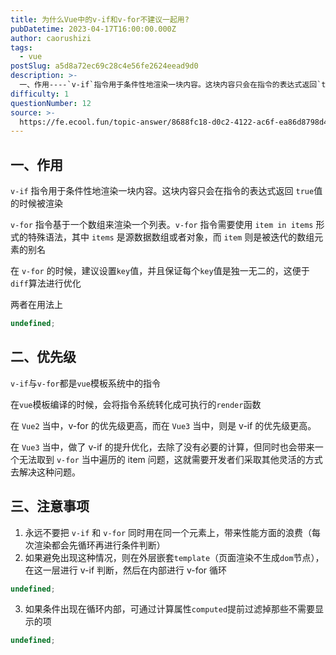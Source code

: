 ```yaml
---
title: 为什么Vue中的v-if和v-for不建议一起用?
pubDatetime: 2023-04-17T16:00:00.000Z
author: caorushizi
tags:
  - vue
postSlug: a5d8a72ec69c28c4e56fe2624eead9d0
description: >-
  一、作用----`v-if`指令用于条件性地渲染一块内容。这块内容只会在指令的表达式返回`true`值的时候被渲染`v-for`指令基于一个数组来渲染一个列表。`v-for`指令需要使用`itemin
difficulty: 1
questionNumber: 12
source: >-
  https://fe.ecool.fun/topic-answer/8688fc18-d0c2-4122-ac6f-ea86d8798d42?orderBy=updateTime&order=desc&tagId=14
---
```


## 一、作用

`v-if` 指令用于条件性地渲染一块内容。这块内容只会在指令的表达式返回 `true`值的时候被渲染

`v-for` 指令基于一个数组来渲染一个列表。`v-for` 指令需要使用 `item in items` 形式的特殊语法，其中 `items` 是源数据数组或者对象，而 `item` 则是被迭代的数组元素的别名

在 `v-for` 的时候，建议设置`key`值，并且保证每个`key`值是独一无二的，这便于`diff`算法进行优化

两者在用法上

```typescript
undefined;
```

## 二、优先级

`v-if`与`v-for`都是`vue`模板系统中的指令

在`vue`模板编译的时候，会将指令系统转化成可执行的`render`函数

在 `Vue2` 当中，v-for 的优先级更高，而在 `Vue3` 当中，则是 v-if 的优先级更高。

在 `Vue3` 当中，做了 v-if 的提升优化，去除了没有必要的计算，但同时也会带来一个无法取到 `v-for` 当中遍历的 item 问题，这就需要开发者们采取其他灵活的方式去解决这种问题。

## 三、注意事项

1.  永远不要把 `v-if` 和 `v-for` 同时用在同一个元素上，带来性能方面的浪费（每次渲染都会先循环再进行条件判断）
2.  如果避免出现这种情况，则在外层嵌套`template`（页面渲染不生成`dom`节点），在这一层进行 v-if 判断，然后在内部进行 v-for 循环

```typescript
undefined;
```

3.  如果条件出现在循环内部，可通过计算属性`computed`提前过滤掉那些不需要显示的项

```typescript
undefined;
```
